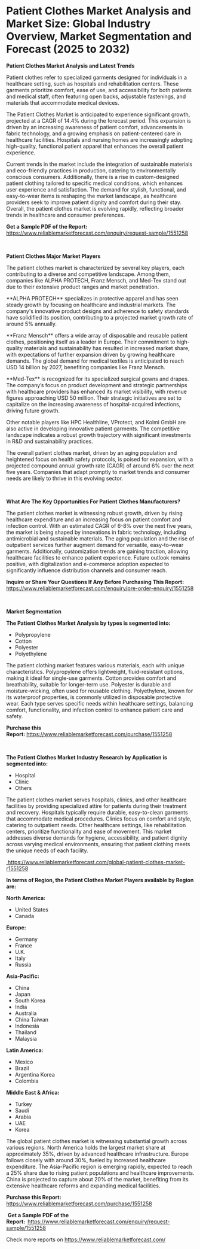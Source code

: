 <p><h1>Patient Clothes Market Analysis and Market Size: Global Industry Overview, Market Segmentation and Forecast (2025 to 2032)</h1></p><p><strong>Patient Clothes Market Analysis and Latest Trends</strong></p>
<p><p>Patient clothes refer to specialized garments designed for individuals in a healthcare setting, such as hospitals and rehabilitation centers. These garments prioritize comfort, ease of use, and accessibility for both patients and medical staff, often featuring open backs, adjustable fastenings, and materials that accommodate medical devices.</p><p>The Patient Clothes Market is anticipated to experience significant growth, projected at a CAGR of 14.4% during the forecast period. This expansion is driven by an increasing awareness of patient comfort, advancements in fabric technology, and a growing emphasis on patient-centered care in healthcare facilities. Hospitals and nursing homes are increasingly adopting high-quality, functional patient apparel that enhances the overall patient experience.</p><p>Current trends in the market include the integration of sustainable materials and eco-friendly practices in production, catering to environmentally conscious consumers. Additionally, there is a rise in custom-designed patient clothing tailored to specific medical conditions, which enhances user experience and satisfaction. The demand for stylish, functional, and easy-to-wear items is reshaping the market landscape, as healthcare providers seek to improve patient dignity and comfort during their stay. Overall, the patient clothes market is evolving rapidly, reflecting broader trends in healthcare and consumer preferences.</p></p>
<p><strong>Get a Sample PDF of the Report:&nbsp;</strong> <a href="https://www.reliablemarketforecast.com/enquiry/request-sample/1551258?utm_campaign=2750&utm_medium=2&utm_source=Github&utm_content=ia&utm_term=03032025&utm_id=patient-clothes">https://www.reliablemarketforecast.com/enquiry/request-sample/1551258</a></p>
<p>&nbsp;</p>
<p><strong>Patient Clothes Major Market Players</strong></p>
<p><p>The patient clothes market is characterized by several key players, each contributing to a diverse and competitive landscape. Among them, companies like ALPHA PROTECH, Franz Mensch, and Med-Tex stand out due to their extensive product ranges and market penetration.</p><p>**ALPHA PROTECH** specializes in protective apparel and has seen steady growth by focusing on healthcare and industrial markets. The company's innovative product designs and adherence to safety standards have solidified its position, contributing to a projected market growth rate of around 5% annually.</p><p>**Franz Mensch** offers a wide array of disposable and reusable patient clothes, positioning itself as a leader in Europe. Their commitment to high-quality materials and sustainability has resulted in increased market share, with expectations of further expansion driven by growing healthcare demands. The global demand for medical textiles is anticipated to reach USD 14 billion by 2027, benefiting companies like Franz Mensch.</p><p>**Med-Tex** is recognized for its specialized surgical gowns and drapes. The company’s focus on product development and strategic partnerships with healthcare providers has enhanced its market visibility, with revenue figures approaching USD 50 million. Their strategic initiatives are set to capitalize on the increasing awareness of hospital-acquired infections, driving future growth.</p><p>Other notable players like HPC Healthline, VProtect, and Kolmi GmbH are also active in developing innovative patient garments. The competitive landscape indicates a robust growth trajectory with significant investments in R&D and sustainability practices. </p><p>The overall patient clothes market, driven by an aging population and heightened focus on health safety protocols, is poised for expansion, with a projected compound annual growth rate (CAGR) of around 6% over the next five years. Companies that adapt promptly to market trends and consumer needs are likely to thrive in this evolving sector.</p></p>
<p>&nbsp;</p>
<p><strong>What Are The Key Opportunities For Patient Clothes Manufacturers?</strong></p>
<p><p>The patient clothes market is witnessing robust growth, driven by rising healthcare expenditure and an increasing focus on patient comfort and infection control. With an estimated CAGR of 6-8% over the next five years, the market is being shaped by innovations in fabric technology, including antimicrobial and sustainable materials. The aging population and the rise of outpatient services further augment demand for versatile, easy-to-wear garments. Additionally, customization trends are gaining traction, allowing healthcare facilities to enhance patient experience. Future outlook remains positive, with digitalization and e-commerce adoption expected to significantly influence distribution channels and consumer reach.</p></p>
<p><strong>Inquire or Share Your Questions If Any Before Purchasing This Report:</strong> <a href="https://www.reliablemarketforecast.com/enquiry/pre-order-enquiry/1551258?utm_campaign=2750&utm_medium=2&utm_source=Github&utm_content=ia&utm_term=03032025&utm_id=patient-clothes">https://www.reliablemarketforecast.com/enquiry/pre-order-enquiry/1551258</a></p>
<p>&nbsp;</p>
<p><strong>Market Segmentation</strong></p>
<p><strong>The Patient Clothes Market Analysis by types is segmented into:</strong></p>
<p><ul><li>Polypropylene</li><li>Cotton</li><li>Polyester</li><li>Polyethylene</li></ul></p>
<p><p>The patient clothing market features various materials, each with unique characteristics. Polypropylene offers lightweight, fluid-resistant options, making it ideal for single-use garments. Cotton provides comfort and breathability, suitable for longer-term use. Polyester is durable and moisture-wicking, often used for reusable clothing. Polyethylene, known for its waterproof properties, is commonly utilized in disposable protective wear. Each type serves specific needs within healthcare settings, balancing comfort, functionality, and infection control to enhance patient care and safety.</p></p>
<p><strong>Purchase this Report:&nbsp;</strong><a href="https://www.reliablemarketforecast.com/purchase/1551258?utm_campaign=2750&utm_medium=2&utm_source=Github&utm_content=ia&utm_term=03032025&utm_id=patient-clothes">https://www.reliablemarketforecast.com/purchase/1551258</a></p>
<p>&nbsp;</p>
<p><strong>The Patient Clothes Market Industry Research by Application is segmented into:</strong></p>
<p><ul><li>Hospital</li><li>Clinic</li><li>Others</li></ul></p>
<p><p>The patient clothes market serves hospitals, clinics, and other healthcare facilities by providing specialized attire for patients during their treatment and recovery. Hospitals typically require durable, easy-to-clean garments that accommodate medical procedures. Clinics focus on comfort and style, catering to outpatient needs. Other healthcare settings, like rehabilitation centers, prioritize functionality and ease of movement. This market addresses diverse demands for hygiene, accessibility, and patient dignity across varying medical environments, ensuring that patient clothing meets the unique needs of each facility.</p></p>
<p><a href="https://www.reliablemarketforecast.com/global-patient-clothes-market-r1551258?utm_campaign=2750&utm_medium=2&utm_source=Github&utm_content=ia&utm_term=03032025&utm_id=patient-clothes">&nbsp;https://www.reliablemarketforecast.com/global-patient-clothes-market-r1551258</a></p>
<p><strong>In terms of Region, the Patient Clothes Market Players available by Region are:</strong></p>
<p>
    <p> <strong> North America: </strong>
        <ul>
            <li>United States</li>
            <li>Canada</li>
        </ul>
        </p> 
    <p> <strong> Europe: </strong>
        <ul>
            <li>Germany</li>
            <li>France</li>
            <li>U.K.</li>
            <li>Italy</li>
            <li>Russia</li>
        </ul>
        </p> 
    <p> <strong> Asia-Pacific: </strong>
        <ul>
            <li>China</li>
            <li>Japan</li>
            <li>South Korea</li>
            <li>India</li>
            <li>Australia</li>
            <li>China Taiwan</li>
            <li>Indonesia</li>
            <li>Thailand</li>
            <li>Malaysia</li>
        </ul>
        </p> 
    <p> <strong> Latin America: </strong>
        <ul>
            <li>Mexico</li>
            <li>Brazil</li>
            <li>Argentina Korea</li>
            <li>Colombia</li>
        </ul>
        </p> 
    <p> <strong> Middle East & Africa: </strong>
        <ul>
            <li>Turkey</li>
            <li>Saudi</li>
            <li>Arabia</li>
            <li>UAE</li>
            <li>Korea</li>
        </ul>
    </p>
    </p>
<p><p>The global patient clothes market is witnessing substantial growth across various regions. North America holds the largest market share at approximately 35%, driven by advanced healthcare infrastructure. Europe follows closely with around 30%, fueled by increased healthcare expenditure. The Asia-Pacific region is emerging rapidly, expected to reach a 25% share due to rising patient populations and healthcare improvements. China is projected to capture about 20% of the market, benefiting from its extensive healthcare reforms and expanding medical facilities.</p></p>
<p><strong>Purchase this Report: </strong><a href="https://www.reliablemarketforecast.com/purchase/1551258?utm_campaign=2750&utm_medium=2&utm_source=Github&utm_content=ia&utm_term=03032025&utm_id=patient-clothes">https://www.reliablemarketforecast.com/purchase/1551258</a></p>
<p>&nbsp;<strong>Get a Sample PDF of the Report:&nbsp;&nbsp;</strong><a href="https://www.reliablemarketforecast.com/enquiry/request-sample/1551258?utm_campaign=2750&utm_medium=2&utm_source=Github&utm_content=ia&utm_term=03032025&utm_id=patient-clothes">https://www.reliablemarketforecast.com/enquiry/request-sample/1551258</a></p>
<p><strong></strong></p>
<p>Check more reports on <a href="https://www.reliablemarketforecast.com/?utm_campaign=2750&utm_medium=2&utm_source=Github&utm_content=ia&utm_term=03032025&utm_id=patient-clothes">https://www.reliablemarketforecast.com/</a></p>